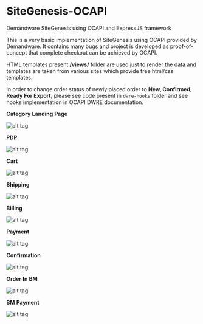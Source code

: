 # SiteGenesis-OCAPI
Demandware SiteGenesis using OCAPI and ExpressJS framework

This is a very basic implementation of SiteGenesis using OCAPI provided by Demandware. It contains many bugs and project is developed as proof-of-concept that complete checkout can be achieved by OCAPI.

HTML templates present **/views/** folder are used just to render the data and templates are taken from various sites which provide free html/css templates.


In order to change order status of newly placed order to **New, Confirmed, Ready For Export**, please see code present in `dwre-hooks` folder and see hooks implementation in OCAPI DWRE documentation.


**Category** **Landing** **Page**

![alt tag](https://raw.githubusercontent.com/ranveer5289/SiteGenesis-OCAPI/master/repoimages/CLP.png)

**PDP**

![alt tag](https://raw.githubusercontent.com/ranveer5289/SiteGenesis-OCAPI/master/repoimages/PDP.png)

**Cart**

![alt tag](https://raw.githubusercontent.com/ranveer5289/SiteGenesis-OCAPI/master/repoimages/Cart.png)

**Shipping**

![alt tag](https://raw.githubusercontent.com/ranveer5289/SiteGenesis-OCAPI/master/repoimages/Shipping.png)

**Billing**

![alt tag](https://raw.githubusercontent.com/ranveer5289/SiteGenesis-OCAPI/master/repoimages/Billing.png)

**Payment**

![alt tag](https://raw.githubusercontent.com/ranveer5289/SiteGenesis-OCAPI/master/repoimages/Payment.png)

**Confirmation**

![alt tag](https://raw.githubusercontent.com/ranveer5289/SiteGenesis-OCAPI/master/repoimages/Confirmation.png)

**Order** **In** **BM**

![alt tag](https://raw.githubusercontent.com/ranveer5289/SiteGenesis-OCAPI/master/repoimages/OrderInBM.png)

**BM** **Payment**

![alt tag](https://raw.githubusercontent.com/ranveer5289/SiteGenesis-OCAPI/master/repoimages/BMPayment.png)
